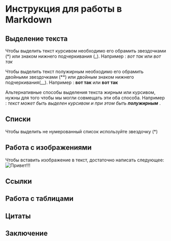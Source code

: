 # Инструкция для работы в Markdown

## Выделение текста

Чтобы выделить текст курсивом необходимо его обрамить звездочками (*) или знаком нижнего подчеркивания (_). Например : *вот так* или _вот так_

Чтобы выделить текст полужирным необходимо его обрамить двойными звездочками (**) или двойным знаком нижнего подчеркивания(__). Например : **вот так** или __вот так__

Альтернативные способы выделения текста жирным или курсивом, нужны для того чтобы мы могли совмещать эти оба способа. Например : _текст может быть выделен курсивом и при этом быть **полужирным**_ .
## Списки

Чтобы выделить не нумерованный список используйте звездочку (*)

## Работа с изображениями

Чтобы вставить изображение в текст, достаточно написать следующее: ![Привет!!!](bab.jpg)

## Ссылки

## Работа с таблицами

## Цитаты

## Заключение
